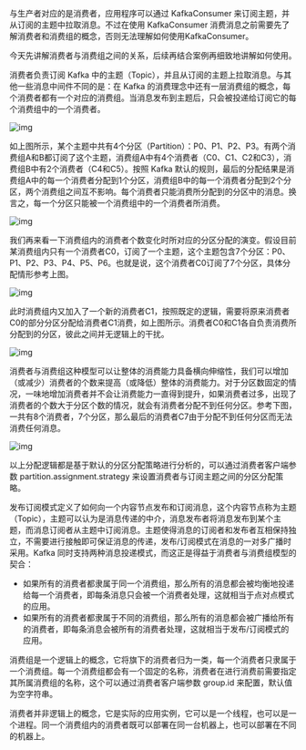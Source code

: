 与生产者对应的是消费者，应用程序可以通过 KafkaConsumer 来订阅主题，并从订阅的主题中拉取消息。不过在使用 KafkaConsumer 消费消息之前需要先了解消费者和消费组的概念，否则无法理解如何使用KafkaConsumer。

今天先讲解消费者与消费组之间的关系，后续再结合案例再细致地讲解如何使用。

消费者负责订阅 Kafka 中的主题（Topic），并且从订阅的主题上拉取消息。与其他一些消息中间件不同的是：在 Kafka 的消费理念中还有一层消费组的概念，每个消费者都有一个对应的消费组。当消息发布到主题后，只会被投递给订阅它的每个消费组中的一个消费者。

![img](https://img-blog.csdnimg.cn/img_convert/4c0f97962307d2327ed7b63c8a8bda49.webp?x-oss-process=image/format,png)

如上图所示，某个主题中共有4个分区（Partition）：P0、P1、P2、P3。有两个消费组A和B都订阅了这个主题，消费组A中有4个消费者（C0、C1、C2和C3），消费组B中有2个消费者（C4和C5）。按照 Kafka 默认的规则，最后的分配结果是消费组A中的每一个消费者分配到1个分区，消费组B中的每一个消费者分配到2个分区，两个消费组之间互不影响。每个消费者只能消费所分配到的分区中的消息。换言之，每一个分区只能被一个消费组中的一个消费者所消费。

![img](https://img-blog.csdnimg.cn/img_convert/0d88911c4bb1af67e96a37764e50e0ab.webp?x-oss-process=image/format,png)

我们再来看一下消费组内的消费者个数变化时所对应的分区分配的演变。假设目前某消费组内只有一个消费者C0，订阅了一个主题，这个主题包含7个分区：P0、P1、P2、P3、P4、P5、P6。也就是说，这个消费者C0订阅了7个分区，具体分配情形参考上图。

![img](https://img-blog.csdnimg.cn/img_convert/9d6eb8cc45d443b65c51b4e67ae3a102.webp?x-oss-process=image/format,png)

此时消费组内又加入了一个新的消费者C1，按照既定的逻辑，需要将原来消费者C0的部分分区分配给消费者C1消费，如上图所示。消费者C0和C1各自负责消费所分配到的分区，彼此之间并无逻辑上的干扰。

![img](https://img-blog.csdnimg.cn/img_convert/462a905bd44511a5381688ec865cc2ca.webp?x-oss-process=image/format,png)

消费者与消费组这种模型可以让整体的消费能力具备横向伸缩性，我们可以增加（或减少）消费者的个数来提高（或降低）整体的消费能力。对于分区数固定的情况，一味地增加消费者并不会让消费能力一直得到提升，如果消费者过多，出现了消费者的个数大于分区个数的情况，就会有消费者分配不到任何分区。参考下图，一共有8个消费者，7个分区，那么最后的消费者C7由于分配不到任何分区而无法消费任何消息。

![img](https://img-blog.csdnimg.cn/img_convert/b4d1661c5fb45986e99fa7c81c31b397.webp?x-oss-process=image/format,png)

以上分配逻辑都是基于默认的分区分配策略进行分析的，可以通过消费者客户端参数 partition.assignment.strategy 来设置消费者与订阅主题之间的分区分配策略。

发布订阅模式定义了如何向一个内容节点发布和订阅消息，这个内容节点称为主题（Topic），主题可以认为是消息传递的中介，消息发布者将消息发布到某个主题，而消息订阅者从主题中订阅消息。主题使得消息的订阅者和发布者互相保持独立，不需要进行接触即可保证消息的传递，发布/订阅模式在消息的一对多广播时采用。Kafka 同时支持两种消息投递模式，而这正是得益于消费者与消费组模型的契合：

* 如果所有的消费者都隶属于同一个消费组，那么所有的消息都会被均衡地投递给每一个消费者，即每条消息只会被一个消费者处理，这就相当于点对点模式的应用。
* 如果所有的消费者都隶属于不同的消费组，那么所有的消息都会被广播给所有的消费者，即每条消息会被所有的消费者处理，这就相当于发布/订阅模式的应用。

消费组是一个逻辑上的概念，它将旗下的消费者归为一类，每一个消费者只隶属于一个消费组。每一个消费组都会有一个固定的名称，消费者在进行消费前需要指定其所属消费组的名称，这个可以通过消费者客户端参数 group.id 来配置，默认值为空字符串。﻿

消费者并非逻辑上的概念，它是实际的应用实例，它可以是一个线程，也可以是一个进程。同一个消费组内的消费者既可以部署在同一台机器上，也可以部署在不同的机器上。﻿
